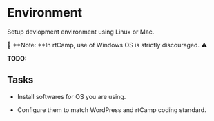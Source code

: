 # Environment

Setup devlopment environment using Linux or Mac.

🚫 **Note: **In rtCamp, use of Windows OS is strictly discouraged. ⚠️



**TODO:**

## 

## Tasks

* Install softwares for OS you are using.

* Configure them to match WordPress and rtCamp coding standard.



